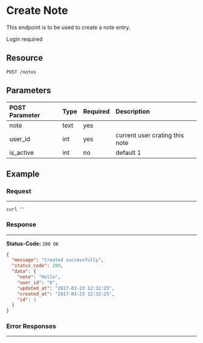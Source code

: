 # Create Note

This endpoint is to be used to create a note entry.

Login required
## Resource

```
POST /notes
```

## Parameters

POST Parameter | Type   | Required | Description
:------------ | :----- | :------- | :----------
note | text | yes |
user_id | int | yes | current user crating this note
is_active|int| no| default 1

## Example

### Request

--------------------------------------------------------------------------------

```curl
curl ''
```

### Response

--------------------------------------------------------------------------------

**Status-Code:** `200 OK`

```json
{
  "message": "Created successfully",
  "status_code": 200,
  "data": {
    "note": "Hello",
    "user_id": "8",
    "updated_at": "2017-03-23 12:32:25",
    "created_at": "2017-03-23 12:32:25",
    "id": 1
  }
}
```

### Error Responses

--------------------------------------------------------------------------------
